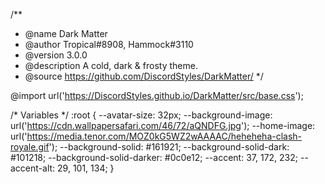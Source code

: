 /**
 * @name Dark Matter
 * @author Tropical#8908, Hammock#3110
 * @version 3.0.0
 * @description A cold, dark & frosty theme.
 * @source https://github.com/DiscordStyles/DarkMatter/
*/

@import url('https://DiscordStyles.github.io/DarkMatter/src/base.css');

/* Variables */
:root {
    --avatar-size: 32px;
    --background-image: url('https://cdn.wallpapersafari.com/46/72/aQNDFG.jpg');
    --home-image: url('https://media.tenor.com/MOZ0kG5WZ2wAAAAC/heheheha-clash-royale.gif');
    --background-solid: #161921;
    --background-solid-dark: #101218;
    --background-solid-darker: #0c0e12;
    --accent: 37, 172, 232;
    --accent-alt: 29, 101, 134;
}

